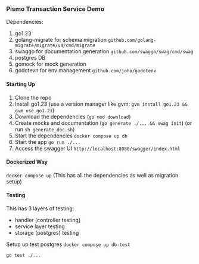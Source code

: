 ### Pismo Transaction Service Demo

Dependencies:
1. go1.23
2. golang-migrate for schema migration `github.com/golang-migrate/migrate/v4/cmd/migrate`
3. swaggo for documentation generation `github.com/swaggo/swag/cmd/swag`
4. postgres DB
5. gomock for mock generation
6. godotevn for env management `github.com/joho/godotenv`

#### Starting Up
1. Clone the repo
2. Install go1.23 (use a version manager like gvm: `gvm install go1.23 && gvm use go1.23`)
3. Download the dependencies (`go mod download`)
4. Create mocks and documentation (`go generate ./... && swag init`) (or run `sh generate_doc.sh`)
5. Start the dependencies `docker compose up db`
6. Start the app `go run ./...`
7. Access the swagger UI `http://localhost:8080/swagger/index.html`

#### Dockerized Way
`docker compose up`
(This has all the dependencies as well as migration setup)


#### Testing
This has 3 layers of testing:
- handler (controller testing)
- service layer testing
- storage (postgres) testing

Setup up test postgres `docker compose up db-test`

`go test ./...`
